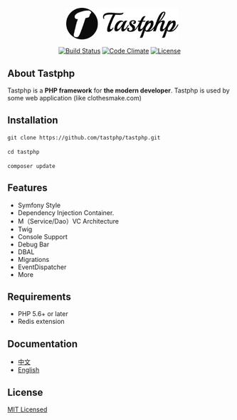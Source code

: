 <p align="center">
    <img height="50%" width="50%" src="https://raw.githubusercontent.com/tastphp-lab/assets/master/logo/tastphp-logo-big.png">
</p>

<p align="center">
<a href="https://travis-ci.org/tastphp/tastphp"><img src="https://api.travis-ci.org/tastphp/tastphp.svg?branch=master" alt="Build Status"></a>
<a href="https://codeclimate.com/github/tastphp/tastphp"><img src="https://codeclimate.com/github/tastphp/tastphp/badges/gpa.svg" alt="Code Climate"></a>
<a href="https://packagist.org/packages/tast-php/tast-php"><img src="https://poser.pugx.org/tast-php/tast-php/license" alt="License"></a>
</p>

## About Tastphp

Tastphp is a **PHP framework** for **the modern developer**. Tastphp is used by some web application (like clothesmake.com)


## Installation

```
git clone https://github.com/tastphp/tastphp.git

cd tastphp

composer update
```
## Features
* Symfony Style
* Dependency Injection Container.
* M（Service/Dao）VC Architecture
* Twig
* Console Support
* Debug Bar
* DBAL
* Migrations
* EventDispatcher
* More

## Requirements

  * PHP 5.6+ or later
  * Redis extension

## Documentation

* [中文](https://docs.tastphp.com/zh/)
* [English](https://docs.tastphp.com/en/)
  
## License
[MIT Licensed](http://www.opensource.org/licenses/MIT)
